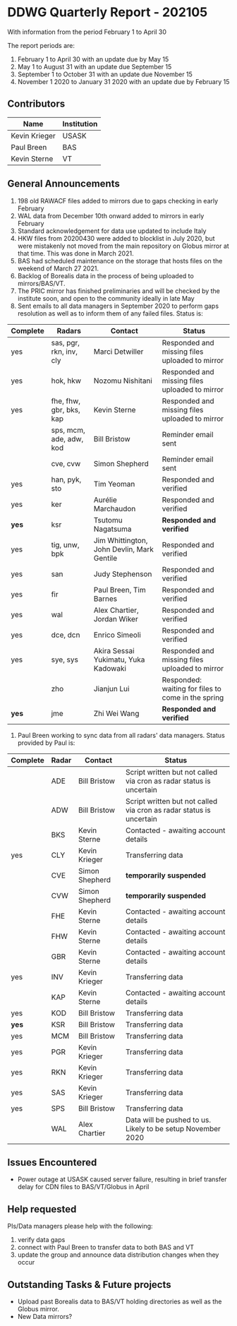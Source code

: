 # DDWG Quarterly Report - 202105

With information from the period February 1 to April 30 

The report periods are:
1. February 1 to April 30 with an update due by May 15
1. May 1 to August 31 with an update due September 15
1. September 1 to October 31 with an update due November 15
1. November 1 2020 to January 31 2020 with an update due by February 15

## Contributors
| Name | Institution | 
| --- | --- |
| Kevin Krieger | USASK
| Paul Breen | BAS
| Kevin Sterne | VT 

## General Announcements

1. 198 old RAWACF files added to mirrors due to gaps checking in early February
1. WAL data from December 10th onward added to mirrors in early February
1. Standard acknowledgement for data use updated to include Italy
1. HKW files from 20200430 were added to blocklist in July 2020, but were mistakenly not moved from the main 
repository on Globus mirror at that time. This was done in March 2021. 
1. BAS had scheduled maintenance on the storage that hosts files on the weekend of March 27 2021.
1. Backlog of Borealis data in the process of being uploaded to mirrors/BAS/VT.
1. The PRIC mirror has finished preliminaries and will be checked by the institute soon, and open to the community ideally in late May
1. Sent emails to all data managers in September 2020 to perform gaps resolution as well as to inform them of any 
failed files. Status is:

| Complete | Radars                   | Contact            | Status            |
| -------- | -----------------------  | ----------------   | ----------------- |
| yes | sas, pgr, rkn, inv, cly  | Marci Detwiller    | Responded and missing files uploaded to mirror |
| yes | hok, hkw                 | Nozomu Nishitani   | Responded and missing files uploaded to mirror |
| yes | fhe, fhw, gbr, bks, kap  | Kevin Sterne       | Responded and missing files uploaded to mirror |
|          | sps, mcm, ade, adw, kod  | Bill Bristow       | Reminder email sent |
|          | cve, cvw                 | Simon Shepherd     | Reminder email sent |
| yes | han, pyk, sto            | Tim Yeoman         | Responded and verified |
| yes | ker                      | Aurélie Marchaudon | Responded and verified |
| **yes** | ksr                      | Tsutomu Nagatsuma  | **Responded and verified** |
| yes | tig, unw, bpk            | Jim Whittington, John Devlin, Mark Gentile | Responded and verified |
| yes | san                      | Judy Stephenson    | Responded and verified |
| yes | fir                      | Paul Breen, Tim Barnes | Responded and verified |
| yes | wal                      | Alex Chartier, Jordan Wiker | Responded and verified |
| yes | dce, dcn                 | Enrico Simeoli     | Responded and verified |
| yes | sye, sys                 | Akira Sessai Yukimatu, Yuka Kadowaki  | Responded and missing files uploaded to mirror |
|          | zho                      | Jianjun Lui        | Responded: waiting for files to come in the spring |
| **yes** | jme                      | Zhi Wei Wang       | **Responded and verified** |


1. Paul Breen working to sync data from all radars' data managers. Status provided by Paul is:

| Complete | Radar | Contact        | Status            |
| -------- | ----- | -------------- | ----------------- |
|          | ADE   | Bill Bristow   | Script written but not called via cron as radar status is uncertain |
|          | ADW   | Bill Bristow   | Script written but not called via cron as radar status is uncertain |
|          | BKS   | Kevin Sterne   | Contacted - awaiting account details |
| yes | CLY   | Kevin Krieger  | Transferring data |
|  | CVE   | Simon Shepherd | **temporarily suspended** |
| | CVW   | Simon Shepherd | **temporarily suspended** |
|          | FHE   | Kevin Sterne   | Contacted - awaiting account details |
|          | FHW   | Kevin Sterne   | Contacted - awaiting account details |
|          | GBR   | Kevin Sterne   | Contacted - awaiting account details |
| yes | INV   | Kevin Krieger  | Transferring data |
|          | KAP   | Kevin Sterne   | Contacted - awaiting account details |
| yes | KOD   | Bill Bristow   | Transferring data |
| **yes** | KSR   | Bill Bristow   | Transferring data |
| yes | MCM   | Bill Bristow   | Transferring data |
| yes | PGR   | Kevin Krieger  | Transferring data |
| yes | RKN   | Kevin Krieger  | Transferring data |
| yes | SAS   | Kevin Krieger  | Transferring data |
| yes | SPS   | Bill Bristow   | Transferring data |
|          | WAL   | Alex Chartier  | Data will be pushed to us.  Likely to be setup November 2020 |


## Issues Encountered
* Power outage at USASK caused server failure, resulting in brief transfer delay for CDN files to 
BAS/VT/Globus in April 

## Help requested
PIs/Data managers please help with the following:

1. verify data gaps
1. connect with Paul Breen to transfer data to both BAS and VT
1. update the group and announce data distribution changes when they occur

## Outstanding Tasks & Future projects
* Upload past Borealis data to BAS/VT holding directories
as well as the Globus mirror.
* New Data mirrors?
